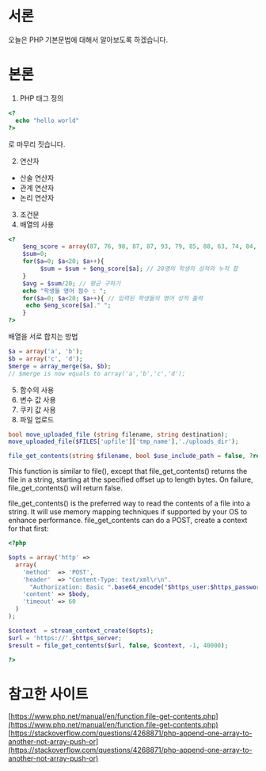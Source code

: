 # 서론

오늘은 PHP 기본문법에 대해서 알아보도록 하겠습니다.

# 본론

1. PHP 태그 정의

```php
<?
  echo "hello world"
?>
```

<?로 시작해서 ?>로 마무리 짓습니다.

2. 연산자

- 산술 연산자
- 관계 연산자
- 논리 연산자

3. 조건문
4. 배열의 사용

```php
<?
    $eng_score = array(87, 76, 98, 87, 87, 93, 79, 85, 88, 63, 74, 84, 93, 89, 63, 99, 81, 70, 80, 95);
    $sum=0;
    for($a=0; $a<20; $a++){
         $sum = $sum + $eng_score[$a]; // 20명의 학생의 성적의 누적 합
    }
    $avg = $sum/20; // 평균 구하기
    echo "학생들 영어 점수 : ";
    for($a=0; $a<20; $a++){ // 입력된 학생들의 영어 성적 출력
     echo $eng_score[$a]." ";
    }
?>
```

배열을 서로 합치는 방법

```php
$a = array('a', 'b');
$b = array('c', 'd');
$merge = array_merge($a, $b);
// $merge is now equals to array('a','b','c','d');
```

5. 함수의 사용
6. 변수 값 사용
7. 쿠키 값 사용
8. 파일 업로드

```php
bool move_uploaded_file (string filename, string destination);
move_uploaded_file($FILES['upfile']['tmp_name'],'./uploads_dir');
```

```php
file_get_contents(string $filename, bool $use_include_path = false, ?resource $context= null, int $offset = 0,?int $length = null): string|false
```

This function is similar to file(), except that file_get_contents() returns the file in a string, starting at the specified offset up to length bytes. On failure, file_get_contents() will return false.

file_get_contents() is the preferred way to read the contents of a file into a string. It will use memory mapping techniques if supported by your OS to enhance performance.
file_get_contents can do a POST, create a context for that first:

```php
<?php

$opts = array('http' =>
  array(
    'method'  => 'POST',
    'header'  => "Content-Type: text/xml\r\n".
      "Authorization: Basic ".base64_encode("$https_user:$https_password")."\r\n",
    'content' => $body,
    'timeout' => 60
  )
);

$context  = stream_context_create($opts);
$url = 'https://'.$https_server;
$result = file_get_contents($url, false, $context, -1, 40000);

?>
```

# 참고한 사이트

[https://www.php.net/manual/en/function.file-get-contents.php](https://www.php.net/manual/en/function.file-get-contents.php)
[https://stackoverflow.com/questions/4268871/php-append-one-array-to-another-not-array-push-or](https://stackoverflow.com/questions/4268871/php-append-one-array-to-another-not-array-push-or)
